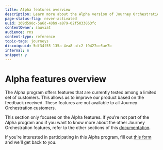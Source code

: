 ```yaml
---
title: Alpha features overview
description: Learn more about the Alpha version of Journey Orchestration.
page-status-flag: never-activated
uuid: 269d590c-5a6d-40b9-a879-02f5033863fc
contentOwner: sauviat
audience: rns
content-type: reference
topic-tags: journeys
discoiquuid: 5df34f55-135a-4ea8-afc2-f9427ce5ae7b
internal: n
snippet: y
---
```


# Alpha features overview

The Alpha program offers features that are currently tested among a limited set of customers. This allows us to improve our product based on the feedback received. These features are not available to all Journey Orchestration customers.

This section only focuses on the Alpha features. If you're not part of the Alpha program and if you want to know more about the other Journey Orchestration features, refer to the other sections of this [documentation](../../journey-orchestration-home.md).

If you're interested in participating in this Alpha program, fill out [this form](https://forms.office.com/Pages/ResponsePage.aspx?id=Wht7-jR7h0OUrtLBeN7O4Xrbcj1K4T9KpHa6N23Hv11UOTRVOEZaVkg2U1BDWENHOFMxS01IUkkxWC4u) and we'll get back to you.

 

